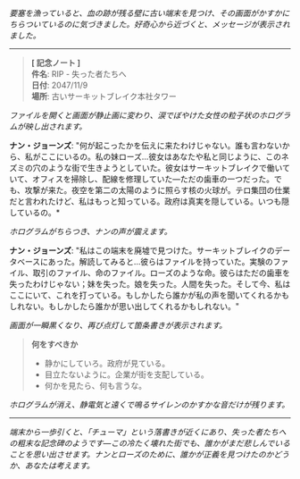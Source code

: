 _要塞を漁っていると、血の跡が残る壁に古い端末を見つけ、その画面がかすかにちらついているのに気づきました。好奇心から近づくと、メッセージが表示されました。_

---

> **[ 記念ノート ]**  
> **件名**: RIP - 失った者たちへ  
> **日付**: 2047/11/9  
> **場所**: 古いサーキットブレイク本社タワー

_ファイルを開くと画面が静止画に変わり、涙でぼやけた女性の粒子状のホログラムが映し出されます。_

**ナン・ジョーンズ**: "何が起こったかを伝えに来たわけじゃない。誰も言わないから、私がここにいるの。私の妹ローズ…彼女はあなたや私と同じように、このネズミの穴のような街で生きようとしていた。彼女はサーキットブレイクで働いていて、オフィスを掃除し、配線を修理していた—ただの歯車の一つだった。でも、攻撃が来た。夜空を第二の太陽のように照らす核の火球が。テロ集団の仕業だと言われたけど、私はもっと知っている。政府は真実を隠している。いつも隠しているの。\*

_ホログラムがちらつき、ナンの声が震えます。_

**ナン・ジョーンズ**: "私はこの端末を廃墟で見つけた。サーキットブレイクのデータベースにあった。解読してみると…彼らはファイルを持っていた。実験のファイル、取引のファイル、命のファイル。ローズのような命。彼らはただの歯車を失ったわけじゃない；妹を失った。娘を失った。人間を失った。そして今、私はここにいて、これを打っている。もしかしたら誰かが私の声を聞いてくれるかもしれない。もしかしたら誰かが思い出してくれるかもしれない。"

_画面が一瞬黒くなり、再び点灯して箇条書きが表示されます。_

> **何をすべきか**
>
> - 静かにしていろ。政府が見ている。
> - 目立たないように。企業が街を支配している。
> - 何かを見たら、何も言うな。

_ホログラムが消え、静電気と遠くで鳴るサイレンのかすかな音だけが残ります。_

---

_端末から一歩引くと、「チューマ」という落書きが近くにあり、失った者たちへの粗末な記念碑のようです—この冷たく壊れた街でも、誰かがまだ悲しんでいることを思い出させます。ナンとローズのために、誰かが正義を見つけたのかどうか、あなたは考えます。_
